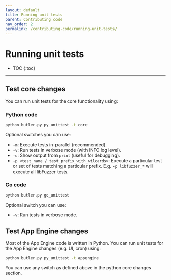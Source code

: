 ```yaml
---
layout: default
title: Running unit tests
parent: Contributing code
nav_order: 2
permalink: /contributing-code/running-unit-tests/
---
```


# Running unit tests

- TOC
{:toc}
---

## Test core changes

You can run unit tests for the core functionality using:

### Python code

```bash
python butler.py py_unittest -t core
```

Optional switches you can use:
* `-m`: Execute tests in-parallel (recommended).
* `-v`: Run tests in verbose mode (with INFO log level).
* `-u`: Show output from `print` (useful for debugging).
* `-p <test_name / test_prefix_with_wilcards>`: Execute a particular test or set of tests matching
a particular prefix. E.g. `-p libfuzzer_*` will execute all libFuzzer tests.

### Go code

```bash
python butler.py go_unittest
```

Optional switch you can use:
* `-v`: Run tests in verbose mode.

## Test App Engine changes

Most of the App Engine code is written in Python. You can run unit tests for the App Engine
changes (e.g. UI, cron) using:

```bash
python butler.py py_unittest -t appengine
```

You can use any switch as defined above in the python core changes section.
